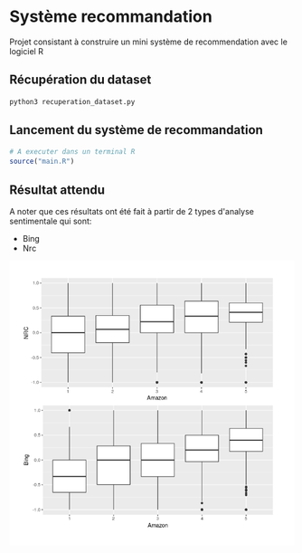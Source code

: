# Système recommandation

Projet consistant à construire un mini système de recommendation avec le logiciel R

## Récupération du dataset

```bash
python3 recuperation_dataset.py
```

## Lancement du système de recommandation

```R
# A executer dans un terminal R
source("main.R")
```

## Résultat attendu

A noter que ces résultats ont été fait à partir de 2 types d'analyse sentimentale qui sont:

- Bing
- Nrc

<p align="center">
  <img src="img/score_revue.png"
  alt="Score revue"/>
</p>
